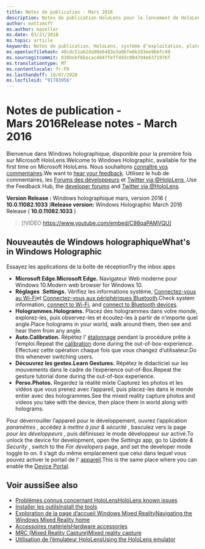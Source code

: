 ```yaml
---
title: Notes de publication - Mars 2016
description: Notes de publication HoloLens pour le lancement de HoloLens et Windows holographique.
author: mattzmsft
ms.author: mazeller
ms.date: 03/21/2018
ms.topic: article
keywords: Notes de publication, HoloLens, système d’exploitation, plateforme, fonctionnalités, générer, lancer
ms.openlocfilehash: 49cdc51ab2da90e6483e3a06fe6b193ee9bbfc49
ms.sourcegitcommit: 838bebf6bacac4047feff493c0847d4e6371976f
ms.translationtype: MT
ms.contentlocale: fr-FR
ms.lasthandoff: 10/07/2020
ms.locfileid: "91783956"
---
```

# <a name="release-notes---march-2016"></a><span data-ttu-id="9cac4-104">Notes de publication - Mars 2016</span><span class="sxs-lookup"><span data-stu-id="9cac4-104">Release notes - March 2016</span></span>

<span data-ttu-id="9cac4-105">Bienvenue dans Windows holographique, disponible pour la première fois sur Microsoft HoloLens.</span><span class="sxs-lookup"><span data-stu-id="9cac4-105">Welcome to Windows Holographic, available for the first time on Microsoft HoloLens.</span></span> <span data-ttu-id="9cac4-106">Nous souhaitons [connaître vos commentaires](https://docs.microsoft.com/windows/mixed-reality/give-us-feedback).</span><span class="sxs-lookup"><span data-stu-id="9cac4-106">We want to [hear your feedback](https://docs.microsoft.com/windows/mixed-reality/give-us-feedback).</span></span> <span data-ttu-id="9cac4-107">Utilisez le hub de commentaires, les [Forums des développeurs](https://forums.hololens.com) et [Twitter via @HoloLens ](https://twitter.com/hololens).</span><span class="sxs-lookup"><span data-stu-id="9cac4-107">Use the Feedback Hub, the [developer forums](https://forums.hololens.com) and [Twitter via @HoloLens](https://twitter.com/hololens).</span></span>

<span data-ttu-id="9cac4-108">**Version Release :** Windows holographique mars, version 2016 ( **10.0.11082.1033** )</span><span class="sxs-lookup"><span data-stu-id="9cac4-108">**Release version:** Windows Holographic March 2016 Release ( **10.0.11082.1033** )</span></span>

>[!VIDEO https://www.youtube.com/embed/C98qaPAMVQU]

## <a name="whats-in-windows-holographic"></a><span data-ttu-id="9cac4-109">Nouveautés de Windows holographique</span><span class="sxs-lookup"><span data-stu-id="9cac4-109">What's in Windows Holographic</span></span>

<span data-ttu-id="9cac4-110">Essayez les applications de la boîte de réception</span><span class="sxs-lookup"><span data-stu-id="9cac4-110">Try the inbox apps</span></span>
* <span data-ttu-id="9cac4-111">**Microsoft Edge.**</span><span class="sxs-lookup"><span data-stu-id="9cac4-111">**Microsoft Edge.**</span></span> <span data-ttu-id="9cac4-112">Navigateur Web moderne pour Windows 10.</span><span class="sxs-lookup"><span data-stu-id="9cac4-112">Modern web browser for Windows 10.</span></span>
* <span data-ttu-id="9cac4-113">**Réglages** .</span><span class="sxs-lookup"><span data-stu-id="9cac4-113">**Settings.**</span></span> <span data-ttu-id="9cac4-114">Vérifiez les informations système, [Connectez-vous au Wi-Fi](https://docs.microsoft.com/windows/mixed-reality/connecting-to-wi-fi-on-hololens)et [Connectez-vous aux périphériques Bluetooth](https://docs.microsoft.com/windows/mixed-reality/discover/hardware-accessories).</span><span class="sxs-lookup"><span data-stu-id="9cac4-114">Check system information, [connect to Wi-Fi](https://docs.microsoft.com/windows/mixed-reality/connecting-to-wi-fi-on-hololens), and [connect to Bluetooth devices](https://docs.microsoft.com/windows/mixed-reality/discover/hardware-accessories).</span></span>
* <span data-ttu-id="9cac4-115">**Hologrammes.**</span><span class="sxs-lookup"><span data-stu-id="9cac4-115">**Holograms.**</span></span> <span data-ttu-id="9cac4-116">Placez des hologrammes dans votre monde, explorez-les, puis observez-les et écoutez-les à partir de n’importe quel angle.</span><span class="sxs-lookup"><span data-stu-id="9cac4-116">Place holograms in your world, walk around them, then see and hear them from any angle.</span></span>
* <span data-ttu-id="9cac4-117">**Auto.**</span><span class="sxs-lookup"><span data-stu-id="9cac4-117">**Calibration.**</span></span> <span data-ttu-id="9cac4-118">Répétez l' [étalonnage](https://docs.microsoft.com/windows/mixed-reality/calibration) pendant la procédure prête à l’emploi.</span><span class="sxs-lookup"><span data-stu-id="9cac4-118">Repeat the [calibration](https://docs.microsoft.com/windows/mixed-reality/calibration) done during the out-of-box-experience.</span></span> <span data-ttu-id="9cac4-119">Effectuez cette opération chaque fois que vous changez d’utilisateur.</span><span class="sxs-lookup"><span data-stu-id="9cac4-119">Do this whenever switching users.</span></span>
* <span data-ttu-id="9cac4-120">**Découvrez les gestes.**</span><span class="sxs-lookup"><span data-stu-id="9cac4-120">**Learn Gestures.**</span></span> <span data-ttu-id="9cac4-121">Répétez le didacticiel sur les mouvements dans le cadre de l’expérience out-of-Box.</span><span class="sxs-lookup"><span data-stu-id="9cac4-121">Repeat the gesture tutorial done during the out-of-box experience.</span></span>
* <span data-ttu-id="9cac4-122">**Perso.**</span><span class="sxs-lookup"><span data-stu-id="9cac4-122">**Photos.**</span></span> <span data-ttu-id="9cac4-123">Regardez la réalité mixte Capturez les photos et les vidéos que vous prenez avec l’appareil, puis placez-les dans le monde entier avec des hologrammes.</span><span class="sxs-lookup"><span data-stu-id="9cac4-123">See the mixed reality capture photos and videos you take with the device, then place them in world along with holograms.</span></span>

<span data-ttu-id="9cac4-124">Pour déverrouiller l’appareil pour le développement, ouvrez l’application *paramètres* , accédez à *mettre à jour & sécurité* , basculez vers la page *pour les développeurs* , puis définissez le mode développeur sur activé.</span><span class="sxs-lookup"><span data-stu-id="9cac4-124">To unlock the device for development, open the *Settings* app, go to *Update & Security* , switch to the *For developers* page, and set the developer mode toggle to on.</span></span> <span data-ttu-id="9cac4-125">Il s’agit du même emplacement que celui dans lequel vous pouvez activer le portail de l' [appareil](https://docs.microsoft.com/windows/mixed-reality/develop/platform-capabilities-and-apis/using-the-windows-device-portal).</span><span class="sxs-lookup"><span data-stu-id="9cac4-125">This is the same place where you can enable the [Device Portal](https://docs.microsoft.com/windows/mixed-reality/develop/platform-capabilities-and-apis/using-the-windows-device-portal).</span></span>

## <a name="see-also"></a><span data-ttu-id="9cac4-126">Voir aussi</span><span class="sxs-lookup"><span data-stu-id="9cac4-126">See also</span></span>
* [<span data-ttu-id="9cac4-127">Problèmes connus concernant HoloLens</span><span class="sxs-lookup"><span data-stu-id="9cac4-127">HoloLens known issues</span></span>](https://docs.microsoft.com/windows/mixed-reality/hololens-known-issues)
* [<span data-ttu-id="9cac4-128">Installer les outils</span><span class="sxs-lookup"><span data-stu-id="9cac4-128">Install the tools</span></span>](https://docs.microsoft.com/windows/mixed-reality/develop/install-the-tools)
* [<span data-ttu-id="9cac4-129">Exploration de la page d’accueil Windows Mixed Reality</span><span class="sxs-lookup"><span data-stu-id="9cac4-129">Navigating the Windows Mixed Reality home</span></span>](https://docs.microsoft.com/windows/mixed-reality/discover/navigating-the-windows-mixed-reality-home)
* [<span data-ttu-id="9cac4-130">Accessoires matériels</span><span class="sxs-lookup"><span data-stu-id="9cac4-130">Hardware accessories</span></span>](https://docs.microsoft.com/windows/mixed-reality/discover/hardware-accessories)
* [<span data-ttu-id="9cac4-131">MRC (Mixed Reality Capture)</span><span class="sxs-lookup"><span data-stu-id="9cac4-131">Mixed reality capture</span></span>](https://docs.microsoft.com/windows/mixed-reality/mixed-reality-capture)
* [<span data-ttu-id="9cac4-132">Utilisation de l’émulateur HoloLens</span><span class="sxs-lookup"><span data-stu-id="9cac4-132">Using the HoloLens emulator</span></span>](https://docs.microsoft.com/windows/mixed-reality/develop/platform-capabilities-and-apis/using-the-hololens-emulator)
